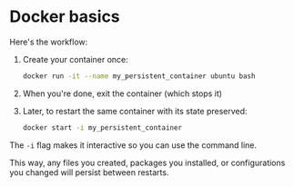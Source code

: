 # Docker basics

Here's the workflow:

1. Create your container once:
   ```bash
   docker run -it --name my_persistent_container ubuntu bash
   ```

2. When you're done, exit the container (which stops it)

3. Later, to restart the same container with its state preserved:
   ```bash
   docker start -i my_persistent_container
   ```

The `-i` flag makes it interactive so you can use the command line.

This way, any files you created, packages you installed, or configurations you changed will persist between restarts.

